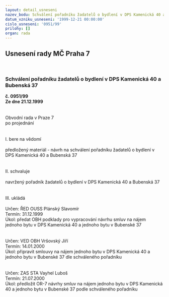 ```yaml
---
layout: detail_usneseni
nazev_bodu: Schválení pořadníku žadatelů o bydlení v DPS Kamenická 40 a Bubenská 37
datum_vzniku_usneseni: '1999-12-21 00:00:00'
cislo_usneseni: '0951/99'
prilohy: []
organ: rada
---
```

<div id="ucUsn_pList" class="usn">
	<span><h2>Usnesení rady MČ Praha 7 </h2>
<br></span><div class="standBody">
<span><h3>Schválení pořadníku žadatelů o bydlení v DPS Kamenická 40 a Bubenská 37</h3></span><div class="center">
		<strong>č. 0951/99</strong><br>
	</div>
<div class="center">
		<strong>Ze dne 21.12.1999</strong><br><br>
	</div>
<br>Obvodní rada v Praze 7<br>po projednání<br><br><br>I.	bere na vědomí<br><br> předložený materiál - návrh na schválení pořadníku žadatelů o bydlení v DPS Kamenická 40 a Bubenská 37<br><br><br>II.	schvaluje <br><br>navržený pořadník žadatelů o bydlení v DPS Kamenická 40 a Bubenská 37<br><br><br>III.	ukládá <br><br> Určen:	     	ŘED OUSS Plánský Slavomír<br>Termín: 31.12.1999<br>Úkol:	předat OBH podklady pro vypracování návrhu smluv na nájem jednoho bytu v DPS Kamenická 40 a jednoho bytu v Bubenské 37 <br> <br><br> Určen:	     	VED OBH Vršovský Jiří<br>Termín: 14.01.2000<br>Úkol:	připravit smlouvy na nájem jednoho bytu v DPS Kamenická 40 a jednoho bytu v Bubenské 37 dle schváleného pořadníku<br> <br><br> Určen:	     	ZAS STA Vayhel Luboš<br>Termín: 21.07.2000<br>Úkol:	předložit OR-7 návrhy smluv na nájem jednoho bytu v DPS Kamenická 40 a jednoho bytu v Bubenské 37 podle schváleného pořadníku<br>
</div>
</div>